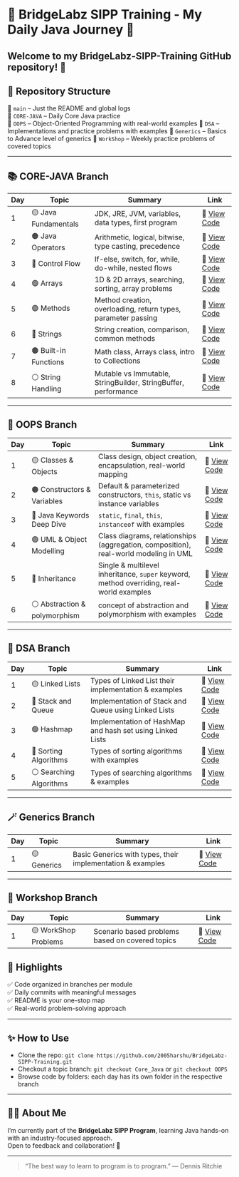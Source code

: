 # 🌟 BridgeLabz SIPP Training - My Daily Java Journey 🚀

Welcome to my **BridgeLabz-SIPP-Training** GitHub repository! 🎯
---

## 🧾 Repository Structure

📁 `main` – Just the README and global logs  
📁 `CORE-JAVA` – Daily Core Java practice  
📁 `OOPS` – Object-Oriented Programming with real-world examples
📁 `DSA` – Implementations and practice problems with examples
📁 `Generics` – Basics to Advance level of generics
📁 `WorkShop` – Weekly practice problems of covered topics

---

## 📚 CORE-JAVA Branch

| Day | Topic                          | Summary                                                                                 | Link                                                                                                             |
|-----|--------------------------------|-----------------------------------------------------------------------------------------|------------------------------------------------------------------------------------------------------------------|
| 1   | 🟡 Java Fundamentals           | JDK, JRE, JVM, variables, data types, first program                                     | 🔗 [View Code](https://github.com/2005harshu/WorkSpace)                                                         |
| 2   | 🟠 Java Operators              | Arithmetic, logical, bitwise, type casting, precedence                                  | 🔗 [View Code](https://github.com/2005harshu/BridgeLabz-SIPP-Training/tree/Core_Java/Day1-ProgrammingElements)  |
| 3   | 🔵 Control Flow                | If-else, switch, for, while, do-while, nested flows                                     | 🔗 [View Code](https://github.com/2005harshu/BridgeLabz-SIPP-Training/tree/Core_Java/Control-Flow)              |
| 4   | 🟢 Arrays                      | 1D & 2D arrays, searching, sorting, array problems                                      | 🔗 [View Code](https://github.com/2005harshu/BridgeLabz-SIPP-Training/tree/Core_Java/Arrays)                    |
| 5   | 🟣 Methods                     | Method creation, overloading, return types, parameter passing                           | 🔗 [View Code](https://github.com/2005harshu/BridgeLabz-SIPP-Training/tree/Core_Java/Methods)                   |
| 6   | 🔴 Strings                    | String creation, comparison, common methods                                              | 🔗 [View Code](https://github.com/2005harshu/BridgeLabz-SIPP-Training/tree/Core_Java/Strings)                   | 
| 7   | 🟤 Built-in Functions          | Math class, Arrays class, intro to Collections                                          | 🔗 [View Code](https://github.com/2005harshu/BridgeLabz-SIPP-Training/tree/Core_Java/Strings/Built-in-function) |
| 8   | ⚪ String Handling             | Mutable vs Immutable, StringBuilder, StringBuffer, performance                          | 🔗 [View Code](https://github.com/2005harshu/BridgeLabz-SIPP-Training/tree/Core_Java/Strings/ExtraFunctions)    |

---

## 🧱 OOPS Branch

| Day | Topic                           | Summary                                                                                  | Link                                                                                                                     |
|-----|----------------------------------|------------------------------------------------------------------------------------------|-------------------------------------------------------------------------------------------------------------------------|
| 1   | 🟡 Classes & Objects             | Class design, object creation, encapsulation, real-world mapping                         | 🔗 [View Code](https://github.com/2005harshu/BridgeLabz-SIPP-Training/tree/OOPS/OPPS_Fundamental/class-object)          |
| 2   | 🟠 Constructors & Variables      | Default & parameterized constructors, `this`, static vs instance variables               | 🔗 [View Code](https://github.com/2005harshu/BridgeLabz-SIPP-Training/tree/OOPS/OPPS_Fundamental/constructur-instances) |
| 3   | 🔵 Java Keywords Deep Dive       | `static`, `final`, `this`, `instanceof` with examples                                    | 🔗 [View Code](https://github.com/2005harshu/BridgeLabz-SIPP-Training/tree/OOPS/OPPS_Fundamental/keywords)              |
| 4   | 🟢 UML & Object Modelling        | Class diagrams, relationships (aggregation, composition), real-world modeling in UML     | 🔗 [View Code](https://github.com/2005harshu/BridgeLabz-SIPP-Training/tree/OOPS/ObjectRelations)                        |
| 5   | 🔴 Inheritance                   | Single & multilevel inheritance, `super` keyword, method overriding, real-world examples | 🔗 [View Code](https://github.com/2005harshu/BridgeLabz-SIPP-Training/tree/OOPS/Inheritance/AssistedProblems)           |
| 6   | ⚪ Abstraction & polymorphism    | concept of abstraction and polymorphism with examples                                    | 🔗 [View Code](https://github.com/2005harshu/BridgeLabz-SIPP-Training/tree/OOPS/Abstraction_polymorphism)               |
---

## 🧩 DSA Branch

| Day | Topic                           | Summary                                                                                  | Link                                                                                                                     |
|-----|----------------------------------|------------------------------------------------------------------------------------------|-------------------------------------------------------------------------------------------------------------------------|
| 1   | 🟡 Linked Lists                 | Types of Linked List their implementation & examples                                     | 🔗 [View Code](https://github.com/2005harshu/BridgeLabz-SIPP-Training/tree/DSA/LinkedList)          |
| 2   | 🔴 Stack and Queue              | Implementation of Stack and Queue using Linked Lists                                     | 🔗 [View Code](https://github.com/2005harshu/BridgeLabz-SIPP-Training/tree/DSA/Stack_Queue_Hashmap/StackQueue)          |
| 3   | 🟢 Hashmap                      | Implementation of HashMap and hash set using Linked Lists                                | 🔗 [View Code](https://github.com/2005harshu/BridgeLabz-SIPP-Training/tree/DSA/Stack_Queue_Hashmap/Hashmap)          |
| 4   | 🔵 Sorting Algorithms           | Types of sorting algorithms with examples                                                | 🔗 [View Code](https://github.com/2005harshu/BridgeLabz-SIPP-Training/tree/DSA/Java_SortingAlgo)          |
| 5   | ⚪ Searching Algorithms         | Types of searching algorithms & examples                                                 | 🔗 [View Code]()          |

---


## 🪄 Generics Branch

| Day | Topic                           | Summary                                                                                  | Link                                                                                                                     |
|-----|----------------------------------|------------------------------------------------------------------------------------------|-------------------------------------------------------------------------------------------------------------------------|
| 1   | 🟡 Generics                     | Basic Generics with types, their implementation & examples                               | 🔗 [View Code]()          |


---


## 🧰 Workshop Branch

| Day | Topic                           | Summary                                                                                  | Link                                                                                                                     |
|-----|----------------------------------|------------------------------------------------------------------------------------------|-------------------------------------------------------------------------------------------------------------------------|
| 1   | 🟡 WorkShop Problems             | Scenario based problems based on covered topics                                         | 🔗 [View Code](https://github.com/2005harshu/BridgeLabz-SIPP-Training/tree/Workshop/Workshop_Problems)          |


## 📌 Highlights

✅ Code organized in branches per module  
✅ Daily commits with meaningful messages  
✅ README is your one-stop map  
✅ Real-world problem-solving approach  

---

## ✨ How to Use

- Clone the repo: `git clone https://github.com/2005harshu/BridgeLabz-SIPP-Training.git`
- Checkout a topic branch: `git checkout Core_Java` or `git checkout OOPS`
- Browse code by folders: each day has its own folder in the respective branch

---

## 🙋‍♀️ About Me

I’m currently part of the **BridgeLabz SIPP Program**, learning Java hands-on with an industry-focused approach.  
Open to feedback and collaboration! 🌱

---

> “The best way to learn to program is to program.” — Dennis Ritchie

